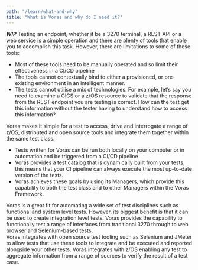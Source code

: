 ```yaml
---
path: "/learn/what-and-why"
title: "What is Voras and why do I need it?"
---
```

***WIP***
Testing an endpoint, whether it be a 3270 terminal, a REST API or a web service is a simple operation and there are plenty of tools that enable you to accomplish this task.  However, there are  limitations to some of these tools:

-	Most of these tools need to be manually operated and so limit their effectiveness in a CI/CD pipeline
-	The tools cannot contextually bind to either a provisioned, or pre-existing environment in an intelligent manner.
-	The tests cannot utilise a mix of technologies.  For example, let’s say you need to examine a CICS or a z/OS resource to validate that the response from the REST endpoint you are testing is correct.  How can the test get this information without the tester having to understand how to access this information?

Voras makes it simple for a test to access, drive and interrogate a range of z/OS, distributed and open source tools and integrate them together within the same test class. 

-	Tests written for Voras can be run both locally on your computer or in automation and be triggered from a CI/CD pipeline
-	Voras provides a test catalog that is dynamically built from your tests, this means that your CI pipeline can always execute the most up-to-date version of the tests.
-	Voras achieves these goals by using its Managers, which provide this capability to both the test class and to other Managers within the Voras Framework.

Voras is a great fit for automating a wide set of test disciplines such as functional and system level tests.  However, its biggest benefit is that it can be used to create integration level tests.
Voras provides the capability to functionally test a range of interfaces from traditional 3270 through to web browser and Selenium-based tests.  
Voras integrates with open source test tooling such as Selenium and JMeter to allow tests that use these tools to integrate and be executed and reported alongside your other tests.
Voras integrates with z/OS enabling any test to aggregate information from a range of sources to verify the result of a test case.


